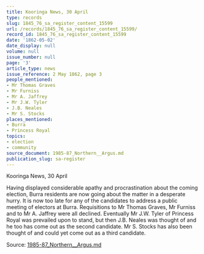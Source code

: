 ```yaml
---
title: Kooringa News, 30 April
type: records
slug: 1845_76_sa_register_content_15599
url: /records/1845_76_sa_register_content_15599/
record_id: 1845_76_sa_register_content_15599
date: '1862-05-02'
date_display: null
volume: null
issue_number: null
page: '3'
article_type: news
issue_reference: 2 May 1862, page 3
people_mentioned:
- Mr Thomas Graves
- Mr Furniss
- Mr A. Jaffrey
- Mr J.W. Tyler
- J.B. Neales
- Mr S. Stocks
places_mentioned:
- Burra
- Princess Royal
topics:
- election
- community
source_document: 1985-87_Northern__Argus.md
publication_slug: sa-register
---
```


Kooringa News, 30 April

Having displayed considerable apathy and procrastination about the coming election, Burra residents are now going about the matter in a desperate hurry.  It is now too late for any of the candidates to address a public meeting of electors at Burra.  Requisitions to Mr Thomas Graves, Mr Furniss and to Mr A. Jaffrey were all declined.  Eventually Mr J.W. Tyler of Princess Royal was prevailed upon to stand, but then J.B. Neales was thought of and he too has come out as the second candidate.  Mr S. Stocks has also been thought of and could yet come out as a third candidate.

Source: [1985-87_Northern__Argus.md](/downloads/markdown/1985-87_Northern__Argus.md)
